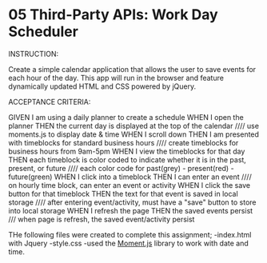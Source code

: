 # 05 Third-Party APIs: Work Day Scheduler

INSTRUCTION:

Create a simple calendar application that allows the user to save events for each hour of the day. This app will run in the browser and feature dynamically updated HTML and CSS powered by jQuery.

ACCEPTANCE CRITERIA:

GIVEN I am using a daily planner to create a schedule
WHEN I open the planner
THEN the current day is displayed at the top of the calendar
//// use moments.js to display date & time
WHEN I scroll down
THEN I am presented with timeblocks for standard business hours
//// create timeblocks for business hours from 9am-5pm
WHEN I view the timeblocks for that day
THEN each timeblock is color coded to indicate whether it is in the past, present, or future
//// each color code for past(grey) - present(red) - future(green) 
WHEN I click into a timeblock
THEN I can enter an event
//// on hourly time block, can enter an event or activity
WHEN I click the save button for that timeblock
THEN the text for that event is saved in local storage
//// after entering event/activity, must have a "save" button to store into local storage
WHEN I refresh the page
THEN the saved events persist
/// when page is refresh, the saved event/activity persist

THe following files were created to complete this assignment;
-index.html with Jquery
-style.css
-used the [Moment.js](https://momentjs.com/) library to work with date and time. 





